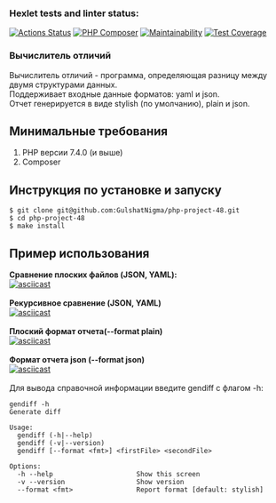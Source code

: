 ### Hexlet tests and linter status:
[![Actions Status](https://github.com/GulshatNigma/php-project-48/workflows/hexlet-check/badge.svg)](https://github.com/GulshatNigma/php-project-48/actions)
[![PHP Composer](https://github.com/GulshatNigma/php-project-48/actions/workflows/PHP.yml/badge.svg)](https://github.com/GulshatNigma/php-project-48/actions/workflows/PHP.yml)
[![Maintainability](https://api.codeclimate.com/v1/badges/a328485cbd025259bd66/maintainability)](https://codeclimate.com/github/GulshatNigma/php-project-48/maintainability)
[![Test Coverage](https://api.codeclimate.com/v1/badges/a328485cbd025259bd66/test_coverage)](https://codeclimate.com/github/GulshatNigma/php-project-48/test_coverage)

### Вычислитель отличий
Вычислитель отличий - программа, определяющая разницу между двумя структурами данных.<br>
Поддерживает входные данные форматов: yaml и json.<br>
Отчет генерируется в виде stylish (по умолчанию), plain и json.

## Минимальные требования
1. PHP версии 7.4.0 (и выше)
2. Composer

## Инструкция по установке и запуску
```
$ git clone git@github.com:GulshatNigma/php-project-48.git
$ cd php-project-48
$ make install
```
## Пример использования
<b>Сравнение плоских файлов (JSON, YAML):</b><br>
[![asciicast](https://asciinema.org/a/DI4KKH6kpqIUiygjobarY3t7D.svg)](https://asciinema.org/a/DI4KKH6kpqIUiygjobarY3t7D)
<br>
<br>
<b>Рекурсивное сравнение (JSON, YAML)</b><br>
[![asciicast](https://asciinema.org/a/l06Si6SeU0dEysGqCqnhXV3g4.svg)](https://asciinema.org/a/l06Si6SeU0dEysGqCqnhXV3g4)
<br>
<br>
<b>Плоский формат отчета(--format plain)</b><br>
[![asciicast](https://asciinema.org/a/oVyqIHhj7jHS6BZjKGtJN2ibR.svg)](https://asciinema.org/a/oVyqIHhj7jHS6BZjKGtJN2ibR)
<br>
<br>
<b>Формат отчета json (--format json)</b><br>
[![asciicast](https://asciinema.org/a/5JiHc58y1FpuNkM9qFzUTF3QC.svg)](https://asciinema.org/a/5JiHc58y1FpuNkM9qFzUTF3QC)
<br>
<br>
Для вывода справочной информации введите gendiff с флагом -h:<br>
```
gendiff -h
Generate diff

Usage:
  gendiff (-h|--help)
  gendiff (-v|--version)
  gendiff [--format <fmt>] <firstFile> <secondFile>

Options:
  -h --help                     Show this screen
  -v --version                  Show version
  --format <fmt>                Report format [default: stylish]
```